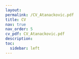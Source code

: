 ```yaml
---
layout: 
permalink: /CV_Atanackovic.pdf
title: CV
nav: true
nav_order: 5
cv_pdf: CV_Atanackovic.pdf
description: 
toc:
  sidebar: left
---
```

